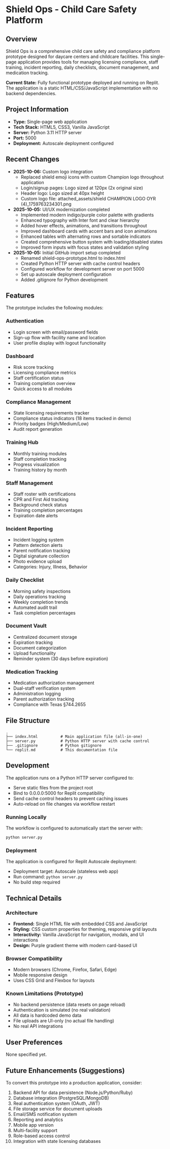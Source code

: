 # Shield Ops - Child Care Safety Platform

## Overview
Shield Ops is a comprehensive child care safety and compliance platform prototype designed for daycare centers and childcare facilities. This single-page application provides tools for managing licensing compliance, staff training, incident reporting, daily checklists, document management, and medication tracking.

**Current State:** Fully functional prototype deployed and running on Replit. The application is a static HTML/CSS/JavaScript implementation with no backend dependencies.

## Project Information
- **Type:** Single-page web application
- **Tech Stack:** HTML5, CSS3, Vanilla JavaScript
- **Server:** Python 3.11 HTTP server
- **Port:** 5000
- **Deployment:** Autoscale deployment configured

## Recent Changes
- **2025-10-06:** Custom logo integration
  - Replaced shield emoji icons with custom Champion logo throughout application
  - Login/signup pages: Logo sized at 120px (2x original size)
  - Header logo: Logo sized at 40px height
  - Custom logo file: attached_assets/shield CHAMPION LOGO OYR (4)_1759763234301.png
- **2025-10-05:** UI/UX modernization completed
  - Implemented modern indigo/purple color palette with gradients
  - Enhanced typography with Inter font and clear hierarchy
  - Added hover effects, animations, and transitions throughout
  - Improved dashboard cards with accent bars and icon animations
  - Enhanced tables with alternating rows and sortable indicators
  - Created comprehensive button system with loading/disabled states
  - Improved form inputs with focus states and validation styling
- **2025-10-05:** Initial GitHub import setup completed
  - Renamed shield-ops-prototype.html to index.html
  - Created Python HTTP server with cache control headers
  - Configured workflow for development server on port 5000
  - Set up autoscale deployment configuration
  - Added .gitignore for Python development

## Features
The prototype includes the following modules:

### Authentication
- Login screen with email/password fields
- Sign-up flow with facility name and location
- User profile display with logout functionality

### Dashboard
- Risk score tracking
- Licensing compliance metrics
- Staff certification status
- Training completion overview
- Quick access to all modules

### Compliance Management
- State licensing requirements tracker
- Compliance status indicators (18 items tracked in demo)
- Priority badges (High/Medium/Low)
- Audit report generation

### Training Hub
- Monthly training modules
- Staff completion tracking
- Progress visualization
- Training history by month

### Staff Management
- Staff roster with certifications
- CPR and First Aid tracking
- Background check status
- Training completion percentages
- Expiration date alerts

### Incident Reporting
- Incident logging system
- Pattern detection alerts
- Parent notification tracking
- Digital signature collection
- Photo evidence upload
- Categories: Injury, Illness, Behavior

### Daily Checklist
- Morning safety inspections
- Daily operations tracking
- Weekly completion trends
- Automated audit trail
- Task completion percentages

### Document Vault
- Centralized document storage
- Expiration tracking
- Document categorization
- Upload functionality
- Reminder system (30 days before expiration)

### Medication Tracking
- Medication authorization management
- Dual-staff verification system
- Administration logging
- Parent authorization tracking
- Compliance with Texas §744.2655

## File Structure
```
.
├── index.html          # Main application file (all-in-one)
├── server.py           # Python HTTP server with cache control
├── .gitignore          # Python gitignore
└── replit.md           # This documentation file
```

## Development
The application runs on a Python HTTP server configured to:
- Serve static files from the project root
- Bind to 0.0.0.0:5000 for Replit compatibility
- Send cache control headers to prevent caching issues
- Auto-reload on file changes via workflow restart

### Running Locally
The workflow is configured to automatically start the server with:
```bash
python server.py
```

### Deployment
The application is configured for Replit Autoscale deployment:
- Deployment target: Autoscale (stateless web app)
- Run command: `python server.py`
- No build step required

## Technical Details

### Architecture
- **Frontend:** Single HTML file with embedded CSS and JavaScript
- **Styling:** CSS custom properties for theming, responsive grid layouts
- **Interactivity:** Vanilla JavaScript for navigation, modals, and UI interactions
- **Design:** Purple gradient theme with modern card-based UI

### Browser Compatibility
- Modern browsers (Chrome, Firefox, Safari, Edge)
- Mobile responsive design
- Uses CSS Grid and Flexbox for layouts

### Known Limitations (Prototype)
- No backend persistence (data resets on page reload)
- Authentication is simulated (no real validation)
- All data is hardcoded demo data
- File uploads are UI-only (no actual file handling)
- No real API integrations

## User Preferences
None specified yet.

## Future Enhancements (Suggestions)
To convert this prototype into a production application, consider:
1. Backend API for data persistence (Node.js/Python/Ruby)
2. Database integration (PostgreSQL/MongoDB)
3. Real authentication system (OAuth, JWT)
4. File storage service for document uploads
5. Email/SMS notification system
6. Reporting and analytics
7. Mobile app version
8. Multi-facility support
9. Role-based access control
10. Integration with state licensing databases
